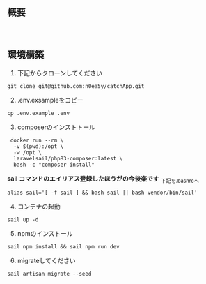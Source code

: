 ## 概要
　

## 環境構築
1. 下記からクローンしてください
```
git clone git@github.com:n0ea5y/catchApp.git
```
2. .env.exsampleをコピー
```
cp .env.example .env
```

3. composerのインストトール
```
 docker run --rm \
  -v $(pwd):/opt \
  -w /opt \
  laravelsail/php83-composer:latest \
  bash -c "composer install"
```

**sail コマンドのエイリアス登録したほうがの今後楽です**
<sub>下記を.bashrcへ</sub>
```
alias sail='[ -f sail ] && bash sail || bash vendor/bin/sail'
```


4. コンテナの起動
```
sail up -d
```

5. npmのインストール
```
sail npm install && sail npm run dev
```
6. migrateしてください
```
sail artisan migrate --seed
```